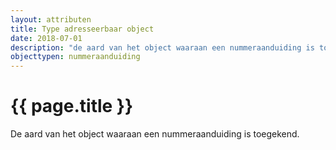 ```yaml
---
layout: attributen
title: Type adresseerbaar object
date: 2018-07-01
description: "de aard van het object waaraan een nummeraanduiding is toegekend"
objecttypen: nummeraanduiding
---
```


# {{ page.title }}

De aard van het object waaraan een nummeraanduiding is toegekend.
